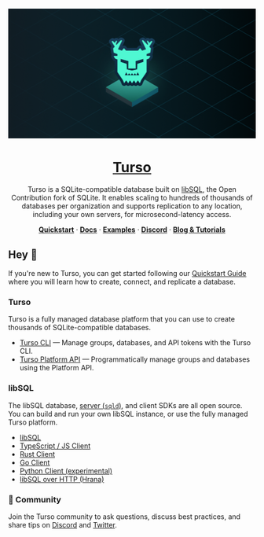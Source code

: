 <p align="center">
  <a href="https://docs.turso.tech/sdk/ts/quickstart">
    <img alt="Turso + TypeScript cover" src="./turso-banner.png" width="1000">
    <h1 align="center">Turso</h1>
  </a>
</p>

<p align="center">
  Turso is a SQLite-compatible database built on <a href="https://turso.tech/libsql">libSQL</a>, the Open Contribution fork of SQLite. It enables scaling to hundreds of thousands of databases per organization and supports replication to any location, including your own servers, for microsecond-latency access.
</p>

<p align="center">
  <a href="https://docs.turso.tech/quickstart"><strong>Quickstart</strong></a> ·
  <a href="https://docs.turso.tech"><strong>Docs</strong></a> ·
  <a href="https://github.com/tursodatabase/examples"><strong>Examples</strong></a> ·
  <a href="https://dub.sh/turso-gh-discord"><strong>Discord</strong></a> ·
  <a href="https://blog.turso.tech/"><strong>Blog &amp; Tutorials</strong></a>
</p>

## Hey 👋

If you're new to Turso, you can get started following our [Quickstart Guide](https://docs.turso.tech/quickstart) where you will learn how to create, connect, and replicate a database.

### Turso

Turso is a fully managed database platform that you can use to create thousands of SQLite-compatible databases.

- [Turso CLI](https://docs.turso.tech/cli/introduction) &mdash; Manage groups, databases, and API tokens with the Turso CLI.
- [Turso Platform API](https://docs.turso.tech/api-reference/introduction) &mdash; Programmatically manage groups and databases using the Platform API.

### libSQL

The libSQL database, [server (`sqld`)](https://github.com/tursodatabase/libsql/tree/main/libsql-server), and client SDKs are all open source. You can build and run your own libSQL instance, or use the fully managed Turso platform.

- [libSQL](https://github.com/tursodatabase/libsql)
- [TypeScript / JS Client](https://github.com/tursodatabase/libsql-client-ts)
- [Rust Client](https://github.com/tursodatabase/libsql/tree/main/libsql)
- [Go Client](https://github.com/tursodatabase/libsql-client-go)
- [Python Client (experimental)](https://github.com/tursodatabase/libsql-experimental-python)
- [libSQL over HTTP (Hrana)](https://github.com/tursodatabase/libsql/blob/main/docs/HTTP_V2_SPEC.md)

### 💚 Community

Join the Turso community to ask questions, discuss best practices, and share tips on [Discord](https://dub.sh/turso-gh-discord) and [Twitter](https://twitter.com/tursodatabase).
